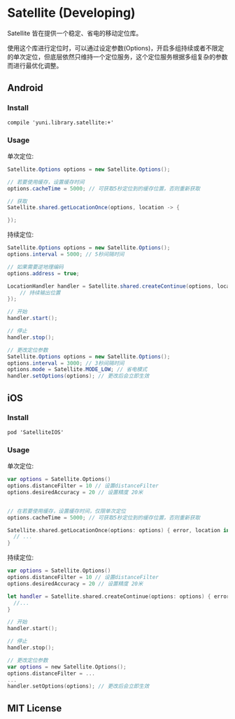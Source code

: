 # Satellite (Developing)

Satellite 皆在提供一个稳定、省电的移动定位库。

使用这个库进行定位时，可以通过设定参数(Options)，开启多组持续或者不限定的单次定位，但底层依然只维持一个定位服务，这个定位服务根据多组复杂的参数而进行最优化调整。

## Android

### Install

```
compile 'yuni.library.satellite:+'
```

### Usage

单次定位:

```java
Satellite.Options options = new Satellite.Options();

// 若要使用缓存，设置缓存时间
options.cacheTime = 5000; // 可获取5秒定位到的缓存位置，否则重新获取

// 获取
Satellite.shared.getLocationOnce(options, location -> {

});
```

持续定位:

```java
Satellite.Options options = new Satellite.Options();
options.interval = 5000; // 5秒间隔时间

// 如果需要逆地理编码
options.address = true;

LocationHandler handler = Satellite.shared.createContinue(options, location -> {
    // 持续输出位置
});

// 开始
handler.start();

// 停止
handler.stop();

// 更改定位参数
Satellite.Options options = new Satellite.Options();
options.interval = 3000; // 3秒间隔时间
options.mode = Satellite.MODE_LOW; // 省电模式
handler.setOptions(options); // 更改后会立即生效
```

## iOS

### Install

```
pod 'SatelliteIOS'
```

### Usage

单次定位:

```swift
var options = Satellite.Options()
options.distanceFilter = 10 // 设置distanceFilter
options.desiredAccuracy = 20 // 设置精度 20米


// 在若要使用缓存，设置缓存时间，仅限单次定位
options.cacheTime = 5000; // 可获取5秒定位到的缓存位置，否则重新获取

Satellite.shared.getLocationOnce(options: options) { error, location in 
  // ...
}
```

持续定位:

```swift
var options = Satellite.Options()
options.distanceFilter = 10 // 设置distanceFilter
options.desiredAccuracy = 20 // 设置精度 20米

let handler = Satellite.shared.createContinue(options: options) { error, location in 
  //...
}

// 开始
handler.start();

// 停止
handler.stop();

// 更改定位参数
var options = new Satellite.Options();
options.distanceFilter = ...
...
handler.setOptions(options); // 更改后会立即生效
```

## MIT License
